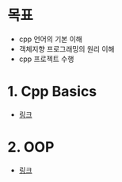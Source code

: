 # 목표
- cpp 언어의 기본 이해 
- 객체지향 프로그래밍의 원리 이해
- cpp 프로젝트 수행

# 1. Cpp Basics
- [링크](/markdown/Cpp_Basics.md)

# 2. OOP
- [링크](/markdown/OOP.md)
